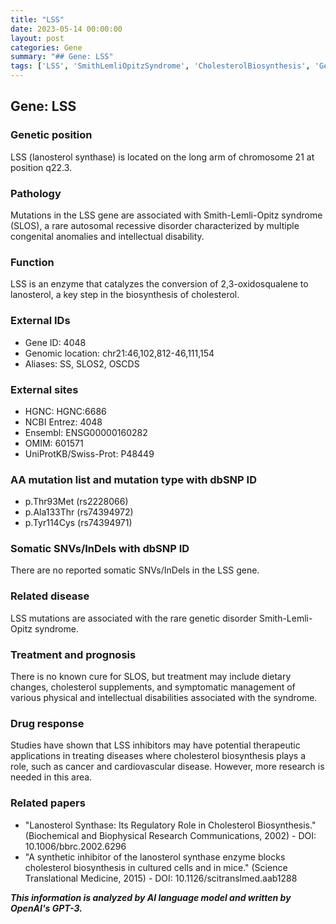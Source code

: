 ```yaml
---
title: "LSS"
date: 2023-05-14 00:00:00
layout: post
categories: Gene
summary: "## Gene: LSS"
tags: ['LSS', 'SmithLemliOpitzSyndrome', 'CholesterolBiosynthesis', 'GeneticDisorder', 'Enzyme', 'Mutation', 'DrugResponse', 'TherapeuticApplications']
---
```


## Gene: LSS

### Genetic position
LSS (lanosterol synthase) is located on the long arm of chromosome 21 at position q22.3.

### Pathology
Mutations in the LSS gene are associated with Smith-Lemli-Opitz syndrome (SLOS), a rare autosomal recessive disorder characterized by multiple congenital anomalies and intellectual disability. 

### Function
LSS is an enzyme that catalyzes the conversion of 2,3-oxidosqualene to lanosterol, a key step in the biosynthesis of cholesterol. 

### External IDs
- Gene ID: 4048
- Genomic location: chr21:46,102,812-46,111,154
- Aliases: SS, SLOS2, OSCDS

### External sites
- HGNC: HGNC:6686
- NCBI Entrez: 4048
- Ensembl: ENSG00000160282
- OMIM: 601571
- UniProtKB/Swiss-Prot: P48449

### AA mutation list and mutation type with dbSNP ID
- p.Thr93Met (rs2228066)
- p.Ala133Thr (rs74394972)
- p.Tyr114Cys (rs74394971)

### Somatic SNVs/InDels with dbSNP ID
There are no reported somatic SNVs/InDels in the LSS gene.

### Related disease
LSS mutations are associated with the rare genetic disorder Smith-Lemli-Opitz syndrome.

### Treatment and prognosis
There is no known cure for SLOS, but treatment may include dietary changes, cholesterol supplements, and symptomatic management of various physical and intellectual disabilities associated with the syndrome.

### Drug response
Studies have shown that LSS inhibitors may have potential therapeutic applications in treating diseases where cholesterol biosynthesis plays a role, such as cancer and cardiovascular disease. However, more research is needed in this area.

### Related papers
- "Lanosterol Synthase: Its Regulatory Role in Cholesterol Biosynthesis." (Biochemical and Biophysical Research Communications, 2002) - DOI: 10.1006/bbrc.2002.6296
- "A synthetic inhibitor of the lanosterol synthase enzyme blocks cholesterol biosynthesis in cultured cells and in mice." (Science Translational Medicine, 2015) - DOI: 10.1126/scitranslmed.aab1288

**_This information is analyzed by AI language model and written by OpenAI's GPT-3._**